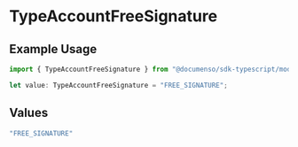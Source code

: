 # TypeAccountFreeSignature

## Example Usage

```typescript
import { TypeAccountFreeSignature } from "@documenso/sdk-typescript/models/operations";

let value: TypeAccountFreeSignature = "FREE_SIGNATURE";
```

## Values

```typescript
"FREE_SIGNATURE"
```